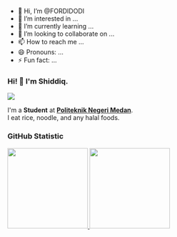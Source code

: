 - 👋 Hi, I’m @FORDIDODI
- 👀 I’m interested in ...
- 🌱 I’m currently learning ...
- 💞️ I’m looking to collaborate on ...
- 📫 How to reach me ...
- 😄 Pronouns: ...
- ⚡ Fun fact: ...

### Hi! 👋 I'm Shiddiq.
![](https://komarev.com/ghpvc/?username=FORDIDODI&style=flat-square)

I'm a **Student** at **[Politeknik Negeri Medan](https://polmed.ac.id/)**.<br>
I eat rice, noodle, and any halal foods.

### GitHub Statistic

<p align="left">

<a href="https://github.com/RORDIDODI">
  <img height="180em" src="https://github-readme-stats-eight-theta.vercel.app/api?username=FORDIDODI&show_icons=true&theme=algolia&include_all_commits=true&count_private=true"/>
  <img height="180em" src="https://github-readme-stats-eight-theta.vercel.app/api/top-langs/?username=FORDIDODI&layout=compact&theme=algolia"/>
</a>

</p>

<!---
FORDIDODI/FORDIDODI is a ✨ special ✨ repository because its `README.md` (this file) appears on your GitHub profile.
You can click the Preview link to take a look at your changes.
--->
